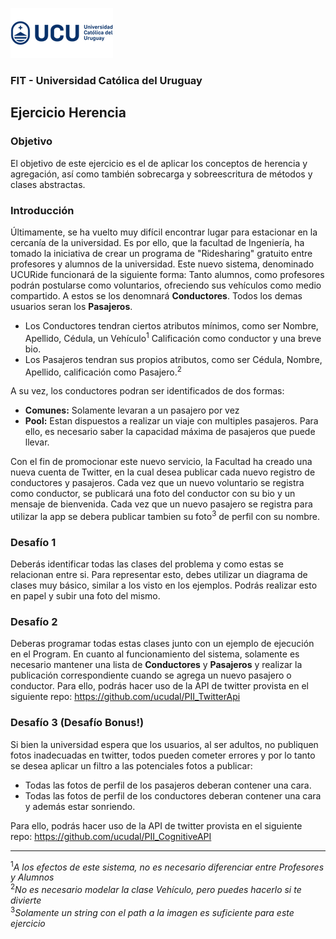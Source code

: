 ![UCU](https://github.com/ucudal/PII_Conceptos_De_POO/raw/master/Assets/logo-ucu.png)

### FIT - Universidad Católica del Uruguay

## Ejercicio Herencia

### Objetivo
El objetivo de este ejercicio es el de aplicar los conceptos de herencia y agregación, así como también
sobrecarga y sobreescritura de métodos y clases abstractas.

### Introducción
Últimamente, se ha vuelto muy difícil encontrar lugar para estacionar en la cercanía de la universidad. Es por ello, que la facultad de Ingeniería, ha tomado la iniciativa de crear un programa de "Ridesharing" gratuito entre profesores y alumnos de la universidad. 
Este nuevo sistema, denominado UCURide funcionará de la siguiente forma: 
Tanto alumnos, como profesores podrán postularse como voluntarios, ofreciendo sus vehículos como medio compartido. A estos se los denomnará **Conductores**. Todos los demas usuarios seran los **Pasajeros**.
 * Los Conductores tendran ciertos atributos mínimos, como ser Nombre, Apellido, Cédula, un Vehículo<sup>1</sup> Calificación como conductor y una breve bio.
 * Los Pasajeros tendran sus propios atributos, como ser Cédula, Nombre, Apellido, calificación como Pasajero.<sup>2</sup>

A su vez, los conductores podran ser identificados de dos formas: 
* **Comunes:** Solamente levaran a un pasajero por vez
* **Pool:** Estan dispuestos a realizar un viaje con multiples pasajeros. Para ello, es necesario saber la capacidad máxima de pasajeros que puede llevar.

Con el fin de promocionar este nuevo servicio, la Facultad ha creado una nueva cuenta de Twitter, en la cual desea publicar cada nuevo registro de conductores y pasajeros. Cada vez que un nuevo voluntario se registra como conductor, se publicará una foto del conductor con su bio y un mensaje de bienvenida. Cada vez que un nuevo pasajero se registra para utilizar la app se debera publicar tambien su foto<sup>3</sup> de perfil con su nombre.


### Desafío 1
Deberás identificar todas las clases del problema y como estas se relacionan entre si. Para representar esto, debes utilizar un diagrama de clases muy básico, similar a los visto en los ejemplos. Podrás realizar esto en papel y subir una foto del mismo.

### Desafío 2
Deberas programar todas estas clases junto con un ejemplo de ejecución en el Program. 
En cuanto al funcionamiento del sistema, solamente es necesario mantener una lista de **Conductores** y **Pasajeros** y realizar la publicación correspondiente cuando se agrega un nuevo pasajero o conductor. Para ello, podrás hacer uso de la API de twitter provista en el siguiente repo: https://github.com/ucudal/PII_TwitterApi

### Desafío 3 (Desafío Bonus!)
Si bien la universidad espera que los usuarios, al ser adultos, no publiquen fotos inadecuadas en twitter, todos pueden cometer errores y por lo tanto se desea aplicar un filtro a las potenciales fotos a publicar:
 * Todas las fotos de perfil de los pasajeros deberan contener una cara.
 * Todas las fotos de perfil de los conductores deberan contener una cara y además estar sonriendo. 

Para ello, podrás hacer uso de la API de twitter provista en el siguiente repo: https://github.com/ucudal/PII_CognitiveAPI

****

<sup>1</sup>*A los efectos de este sistema, no es necesario diferenciar entre Profesores y Alumnos*</br>
<sup>2</sup>*No es necesario modelar la clase Vehículo, pero puedes hacerlo si te divierte*</br>
<sup>3</sup>*Solamente un string con el path a la imagen es suficiente para este ejercicio*
